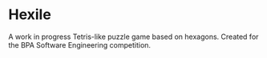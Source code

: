 Hexile
=============

A work in progress Tetris-like puzzle game based on hexagons. Created for the BPA Software Engineering competition.
